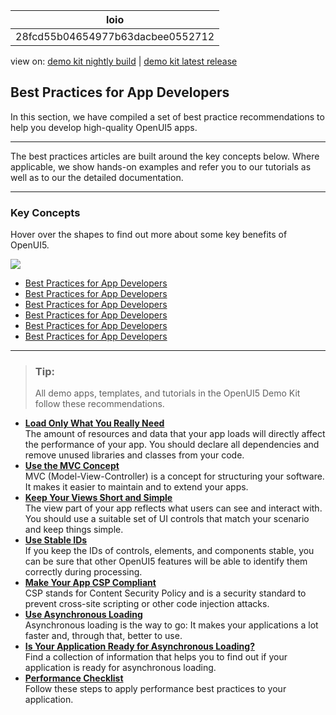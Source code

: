 <!-- loio28fcd55b04654977b63dacbee0552712 -->

| loio |
| -----|
| 28fcd55b04654977b63dacbee0552712 |

<div id="loio">

view on: [demo kit nightly build](https://openui5nightly.hana.ondemand.com/#/topic/28fcd55b04654977b63dacbee0552712) | [demo kit latest release](https://openui5.hana.ondemand.com/#/topic/28fcd55b04654977b63dacbee0552712)</div>

## Best Practices for App Developers

In this section, we have compiled a set of best practice recommendations to help you develop high-quality OpenUI5 apps.

***

The best practices articles are built around the key concepts below. Where applicable, we show hands-on examples and refer you to our tutorials as well as to our the detailed documentation.

***

<a name="loio28fcd55b04654977b63dacbee0552712__section_rbj_jfg_cgb"/>

### Key Concepts

Hover over the shapes to find out more about some key benefits of OpenUI5.

![](loioba827f7fdaff4db98ab12d01a431ba62_LowRes.png)

-   [Best Practices for App Developers](Best_Practices_for_App_Developers_28fcd55.md)
-   [Best Practices for App Developers](Best_Practices_for_App_Developers_28fcd55.md)
-   [Best Practices for App Developers](Best_Practices_for_App_Developers_28fcd55.md)
-   [Best Practices for App Developers](Best_Practices_for_App_Developers_28fcd55.md)
-   [Best Practices for App Developers](Best_Practices_for_App_Developers_28fcd55.md)
-   [Best Practices for App Developers](Best_Practices_for_App_Developers_28fcd55.md)

***

> ### Tip:  
> All demo apps, templates, and tutorials in the OpenUI5 Demo Kit follow these recommendations.

-   **[Load Only What You Really Need](Load_Only_What_You_Really_Need_e8fca3e.md "The amount of resources and data that your app loads will directly affect the performance of your app. You should declare all dependencies
		and remove unused libraries and classes from your code.")**  
The amount of resources and data that your app loads will directly affect the performance of your app. You should declare all dependencies and remove unused libraries and classes from your code.
-   **[Use the MVC Concept](Use_the_MVC_Concept_07afcf4.md "MVC (Model-View-Controller) is a concept for structuring your software. It makes it easier to maintain and to extend your
		apps.")**  
MVC \(Model-View-Controller\) is a concept for structuring your software. It makes it easier to maintain and to extend your apps.
-   **[Keep Your Views Short and Simple](Keep_Your_Views_Short_and_Simple_b0d7db7.md "The view part of your app reflects what users can see and interact with. You should use a suitable set of UI controls that match your
		scenario and keep things simple.")**  
The view part of your app reflects what users can see and interact with. You should use a suitable set of UI controls that match your scenario and keep things simple.
-   **[Use Stable IDs](Use_Stable_IDs_79e910e.md "If you keep the IDs of controls, elements, and components stable, you can be sure that other OpenUI5 features will be able to identify them correctly during
		processing.")**  
If you keep the IDs of controls, elements, and components stable, you can be sure that other OpenUI5 features will be able to identify them correctly during processing.
-   **[Make Your App CSP Compliant](Make_Your_App_CSP_Compliant_1f81a09.md "CSP stands for Content Security Policy and is a security standard to prevent cross-site scripting or other code injection
		attacks.")**  
CSP stands for Content Security Policy and is a security standard to prevent cross-site scripting or other code injection attacks.
-   **[Use Asynchronous Loading](Use_Asynchronous_Loading_676b636.md "Asynchronous loading is the way to go: It makes your applications a lot faster and, through that, better to use.")**  
Asynchronous loading is the way to go: It makes your applications a lot faster and, through that, better to use.
-   **[Is Your Application Ready for Asynchronous Loading?](Is_Your_Application_Ready_for_Asynchronous_Loading_493a15a.md "Find a collection of information that helps you to find out if your application is ready
		for asynchronous loading.")**  
Find a collection of information that helps you to find out if your application is ready for asynchronous loading.
-   **[Performance Checklist](Performance_Checklist_9c6400e.md "Follow these steps to apply performance best practices to your application.")**  
Follow these steps to apply performance best practices to your application.

